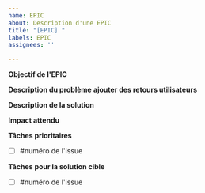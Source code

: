 ```yaml
---
name: EPIC
about: Description d'une EPIC
title: "[EPIC] "
labels: EPIC
assignees: ''

---
```


**Objectif de l'EPIC**

**Description du problème**
__ajouter des retours utilisateurs__

**Description de la solution**

**Impact attendu**

**Tâches prioritaires**
- [ ] #numéro de l'issue

**Tâches pour la solution cible**
- [ ] #numéro de l'issue

